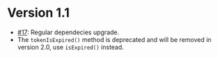 # Version 1.1

* [#17](https://github.com/Oire/Iridium-php/pull/17):
  Regular dependecies upgrade.
* The `tokenIsExpired()` method is deprecated and will be removed in version 2.0, use `isExpired()` instead.